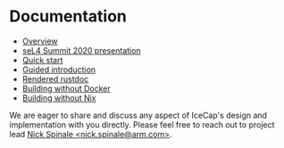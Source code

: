 # Documentation

- [Overview](../#IceCap)
- [seL4 Summit 2020 presentation](https://nickspinale.com/talks/sel4-summit-2020.html)
- [Quick start](../demos/hypervisor-demo)
- [Guided introduction](../examples)
- [Rendered rustdoc](https://arm-research.gitlab.io/security/icecap/html/rustdoc/)
- [Building without Docker](./building-without-docker.md)
- [Building without Nix](./building-without-nix.md)

We are eager to share and discuss any aspect of IceCap's design and
implementation with you directly. Please feel free to reach out to project lead
[Nick Spinale &lt;nick.spinale@arm.com&gt;](mailto:nick.spinale@arm.com).
